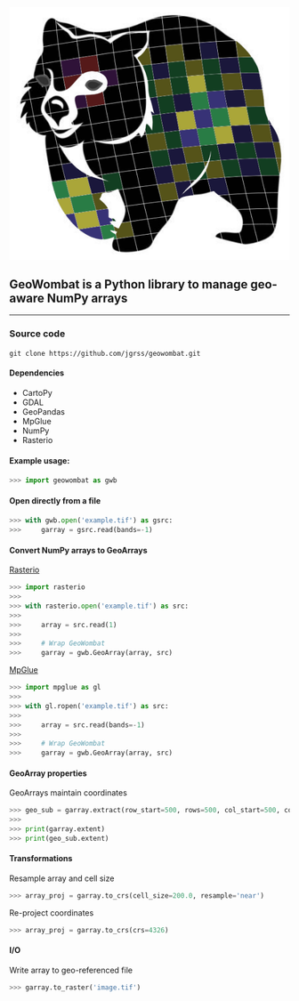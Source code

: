 ![](wombat.png)

## **GeoWombat** is a Python library to manage __geo-aware__ NumPy arrays

---

### Source code

```
git clone https://github.com/jgrss/geowombat.git
```

#### Dependencies

- CartoPy
- GDAL
- GeoPandas
- MpGlue
- NumPy
- Rasterio

#### Example usage:

```python
>>> import geowombat as gwb
```

#### Open directly from a file

```python
>>> with gwb.open('example.tif') as gsrc:
>>>     garray = gsrc.read(bands=-1)
```

#### Convert NumPy arrays to GeoArrays

[Rasterio](https://github.com/mapbox/rasterio)

```python
>>> import rasterio
>>>
>>> with rasterio.open('example.tif') as src:
>>>
>>>     array = src.read(1)
>>>
>>>     # Wrap GeoWombat
>>>     garray = gwb.GeoArray(array, src)
```

[MpGlue](https://github.com/jgrss/mpglue)

```python
>>> import mpglue as gl
>>>
>>> with gl.ropen('example.tif') as src:
>>>
>>>     array = src.read(bands=-1)
>>>
>>>     # Wrap GeoWombat
>>>     garray = gwb.GeoArray(array, src)
```

#### GeoArray properties

GeoArrays maintain coordinates

```python
>>> geo_sub = garray.extract(row_start=500, rows=500, col_start=500, cols=200)  
>>>
>>> print(garray.extent)
>>> print(geo_sub.extent)
```

#### Transformations

Resample array and cell size

```python
>>> array_proj = garray.to_crs(cell_size=200.0, resample='near')
```

Re-project coordinates

```python
>>> array_proj = garray.to_crs(crs=4326)
```

#### I/O

Write array to geo-referenced file

```python
>>> garray.to_raster('image.tif')
```
